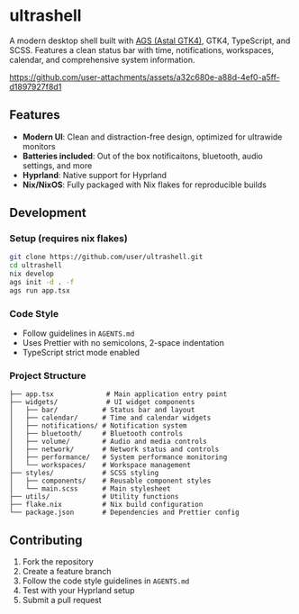 # ultrashell

A modern desktop shell built with
[AGS (Astal GTK4)](https://aylur.github.io/ags-docs/), GTK4, TypeScript, and
SCSS. Features a clean status bar with time, notifications, workspaces,
calendar, and comprehensive system information.

https://github.com/user-attachments/assets/a32c680e-a88d-4ef0-a5ff-d1897927f8d1

## Features

- **Modern UI**: Clean and distraction-free design, optimized for ultrawide
  monitors
- **Batteries included**: Out of the box notificaitons, bluetooth, audio
  settings, and more
- **Hyprland**: Native support for Hyprland
- **Nix/NixOS**: Fully packaged with Nix flakes for reproducible builds

## Development

### Setup (requires nix flakes)

```bash
git clone https://github.com/user/ultrashell.git
cd ultrashell
nix develop
ags init -d . -f
ags run app.tsx
```

### Code Style

- Follow guidelines in `AGENTS.md`
- Uses Prettier with no semicolons, 2-space indentation
- TypeScript strict mode enabled

### Project Structure

```
├── app.tsx             # Main application entry point
├── widgets/            # UI widget components
│   ├── bar/           # Status bar and layout
│   ├── calendar/      # Time and calendar widgets
│   ├── notifications/ # Notification system
│   ├── bluetooth/     # Bluetooth controls
│   ├── volume/        # Audio and media controls
│   ├── network/       # Network status and controls
│   ├── performance/   # System performance monitoring
│   └── workspaces/    # Workspace management
├── styles/            # SCSS styling
│   ├── components/    # Reusable component styles
│   └── main.scss      # Main stylesheet
├── utils/             # Utility functions
├── flake.nix          # Nix build configuration
└── package.json       # Dependencies and Prettier config
```

## Contributing

1. Fork the repository
2. Create a feature branch
3. Follow the code style guidelines in `AGENTS.md`
4. Test with your Hyprland setup
5. Submit a pull request
